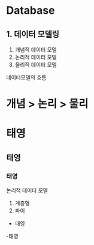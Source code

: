 ---
---

# Database

## 1. 데이터 모델링
1) 개념적 데이터 모델
2) 논리적 데이터 모델
3) 물리적 데이터 모델

데이터모델의 흐름

개념 > 논리 > 물리
===

# 태영

## 태영

### 태영

논리적 데이터 모델
1. 계층형 
2. 파이

- 태영

-태영


